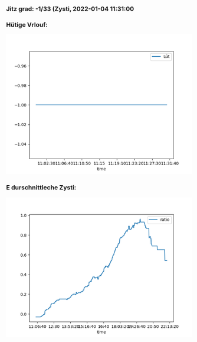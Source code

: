 ### Jitz grad: -1/33 (Zysti, 2022-01-04 11:31:00

### Hütige Vrlouf:
![Graph](Today.png)

### E durschnittleche Zysti:
![Graph](Zysti.png)